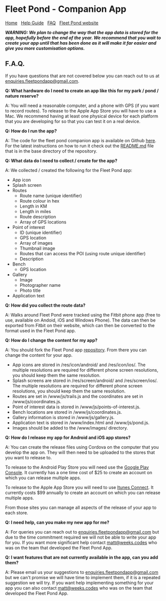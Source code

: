 # Fleet Pond - Companion App

[Home](./index.html) &nbsp; [Help Guide](./help.html) &nbsp; [FAQ](./faq.html) &nbsp; [Fleet Pond website](http://fleetpond.org.uk/)

_**WARNING: We plan to change the way that the app data is stored for the app, hopefully before the end of the year. We recommend that you wait to create your app until that has been done as it will make it far easier and give you more customisation options.**_

## F.A.Q.

If you have questions that are not covered below you can reach out to us at [enquiries.fleetpondapp@gmail.com](mailto:enquiries.fleetpondapp@gmail.com).

**Q: What hardware do I need to create an app like this for my park / pond / nature reserve?**

A: You will need a reasonable computer, and a phone with GPS (if you want to record routes). To release to the Apple App Store you will have to use a Mac. We recommend having at least one physical device for each platform that you are developing for so that you can test it on a real device.

**Q: How do I run the app?**

A: The code for the fleet pond companion app is available on Github [here](https://github.com/fleet-pond/fleet-pond-app). For the latest instructions on how to run it check out the [README.md](https://github.com/fleet-pond/fleet-pond-app/blob/develop/README.md) file that is in the base directory of the repository.

**Q: What data do I need to collect / create for the app?**

A: We collected / created the following for the Fleet Pond app:

* App icon
* Splash screen
* Routes
  * Route name (unique identifier)
  * Route colour in hex
  * Length in KM
  * Length in miles
  * Route description
  * Array of GPS locations
* Point of interest
  * ID (unique identifier)
  * GPS location
  * Array of images
  * Thumbnail image
  * Routes that can access the POI (using route unique identifier)
  * Description
* Bench
  * GPS location
* Gallery
  * Image
  * Photographer name
  * Photo title
* Application text

**Q: How did you collect the route data?**

A: Walks around Fleet Pond were tracked using the Fitbit phone app (free to use, available on Andoid, iOS and Windows Phone). The data can then be exported from Fitbit on their website, which can then be converted to the format used in the Fleet Pond app.

**Q: How do I change the content for my app?**

A: You should fork the Fleet Pond app [repository](https://github.com/fleet-pond/fleet-pond-app). From there you can change the content for your app.

* App icons are stored in /res/icon/android/ and /res/icon/ios/. The multiple resolutions are required for different phone screen resolutions, you should keep them the same resolution.
* Splash screens are stored in /res/screen/android/ and /res/screen/ios/. The multiple resolutions are required for different phone screen resolutions, you should keep them the same resolution.
* Routes are set in /www/js/trails.js and the coordinates are set in /www/js/coordinates.js.
* Point of interest data is stored in /www/js/points-of-interest.js.
* Bench locations are stored in /www/js/coordinates.js.
* Gallery information is stored in /www/js/gallery.js.
* Application text is stored in /www/index.html and /www/js/pond.js.
* Images should be added to the /www/images/ directory.

**Q: How do I release my app for Android and iOS app stores?**

A: You can create the release files using Cordova on the computer that you develop the app on. They will then need to be uploaded to the stores that you want to release to.

To release to the Android Play Store you will need use the [Google Play Console](https://developer.android.com/distribute/console/). It currently has a one time cost of $25 to create an account on which you can release multiple apps.

To release to the Apple App Store you will need to use [Itunes Connect](https://itunesconnect.apple.com/). It currently costs $99 annually to create an account on which you can release multiple apps.

From those sites you can manage all aspects of the release of your app to each store.

**Q: I need help, can you make my new app for me?**

A: For queries you can reach out to [enquiries.fleetpondapp@gmail.com](mailto:enquiries.fleetpondapp@gmail.com) but due to the time commitment required we will not be able to write your app for you. If you want more significant help contact [matt@weeks.codes](mailto:matt@weeks.codes) who was on the team that developed the Fleet Pond App.

**Q: I want features that are not currently available in the app, can you add them?**

A: Please email us your suggestions to [enquiries.fleetpondapp@gmail.com](mailto:enquiries.fleetpondapp@gmail.com) but we can't promise we will have time to implement them, if it is a repeated suggestion we will try. If you want help implementing something for your app you can also contact [matt@weeks.codes](mailto:matt@weeks.codes) who was on the team that developed the Fleet Pond App.

